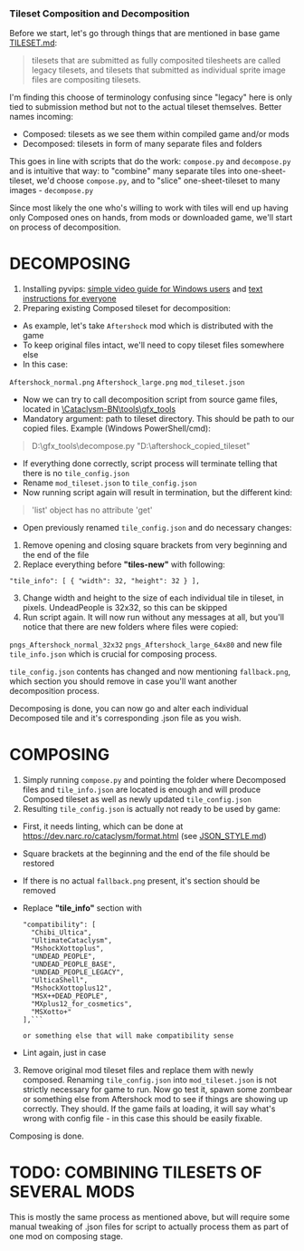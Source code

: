 ### Tileset Composition and Decomposition

Before we start, let's go through things that are mentioned in base game [TILESET.md](https://github.com/cataclysmbnteam/Cataclysm-BN/blob/upload/doc/TILESET.md):

> tilesets that are submitted as fully composited tilesheets are called legacy tilesets, and tilesets that submitted as individual sprite image files are compositing tilesets.

I'm finding this choose of terminology confusing since "legacy" here is only tied to submission method but not to the actual tileset themselves. Better names incoming:

* Composed: tilesets as we see them within compiled game and/or mods
* Decomposed: tilesets in form of many separate files and folders

This goes in line with scripts that do the work: `compose.py` and `decompose.py` and is intuitive that way: to "combine" many separate tiles into one-sheet-tileset, we'd choose `compose.py`, and to "slice" one-sheet-tileset to many images - `decompose.py`

Since most likely the one who's willing to work with tiles will end up having only Composed ones on hands, from mods or downloaded game, we'll start on process of decomposition.

# DECOMPOSING

1. Installing pyvips: [simple video guide for Windows users](https://www.youtube.com/watch?v=O5iBsdAd1_w) and [text instructions for everyone](https://pypi.org/project/pyvips/)
2. Preparing existing Composed tileset for decomposition:
* As example, let's take `Aftershock` mod which is distributed with the game
* To keep original files intact, we'll need to copy tileset files somewhere else
* In this case: 

`Aftershock_normal.png`
`Aftershock_large.png`
`mod_tileset.json`

* Now we can try to call decomposition script from source game files, located in [\Cataclysm-BN\tools\gfx_tools](https://github.com/cataclysmbnteam/Cataclysm-BN/tree/upload/tools/gfx_tools)
* Mandatory argument: path to tileset directory. This should be path to our copied files. Example (Windows PowerShell/cmd):

> D:\gfx_tools\decompose.py "D:\aftershock_copied_tileset"

* If everything done correctly, script process will terminate telling that there is no `tile_config.json`
* Rename `mod_tileset.json` to `tile_config.json`
* Now running script again will result in termination, but the different kind: 
> 'list' object has no attribute 'get'
* Open previously renamed `tile_config.json` and do necessary changes:
1. Remove opening and closing square brackets from very beginning and the end of the file
2. Replace everything before **"tiles-new"** with following:
  
  ```"tile_info": [ { "width": 32, "height": 32 } ],```
	
3. Change width and height to the size of each individual tile in tileset, in pixels. UndeadPeople is 32x32, so this can be skipped
4. Run script again. It will now run without any messages at all, but you'll notice that there are new folders where files were copied: 

`pngs_Aftershock_normal_32x32`
`pngs_Aftershock_large_64x80`
and new file `tile_info.json` which is crucial for composing process.

`tile_config.json` contents has changed and now mentioning `fallback.png`, which section you should remove in case you'll want another decomposition process.

Decomposing is done, you can now go and alter each individual Decomposed tile and it's corresponding .json file as you wish.

# COMPOSING

1. Simply running `compose.py` and pointing the folder where Decomposed files and `tile_info.json` are located is enough and will produce Composed tileset as well as newly updated `tile_config.json`
2. Resulting `tile_config.json` is actually not ready to be used by game:
* First, it needs linting, which can be done at https://dev.narc.ro/cataclysm/format.html (see [JSON_STYLE.md](https://github.com/cataclysmbnteam/Cataclysm-BN/blob/upload/doc/JSON_STYLE.md))
* Square brackets at the beginning and the end of the file should be restored
* If there is no actual `fallback.png` present, it's section should be removed
* Replace **"tile_info"** section with 

  ```"type": "mod_tileset",
  "compatibility": [
    "Chibi_Ultica",
    "UltimateCataclysm",
    "MshockXottoplus",
    "UNDEAD_PEOPLE",
    "UNDEAD_PEOPLE_BASE",
    "UNDEAD_PEOPLE_LEGACY",
    "UlticaShell",
    "MshockXottoplus12",
    "MSX++DEAD_PEOPLE",
    "MXplus12_for_cosmetics",
    "MSXotto+"
  ],```
  
  or something else that will make compatibility sense
  
* Lint again, just in case

3. Remove original mod tileset files and replace them with newly composed. Renaming `tile_config.json` into `mod_tileset.json` is not strictly necessary for game to run. 
Now go test it, spawn some zombear or something else from Aftershock mod to see if things are showing up correctly. They should. 
If the game fails at loading, it will say what's wrong with config file - in this case this should be easily fixable.

Composing is done.

# TODO: COMBINING TILESETS OF SEVERAL MODS

This is mostly the same process as mentioned above, but will require some manual tweaking of .json files for script to actually process them as part of one mod on composing stage.
